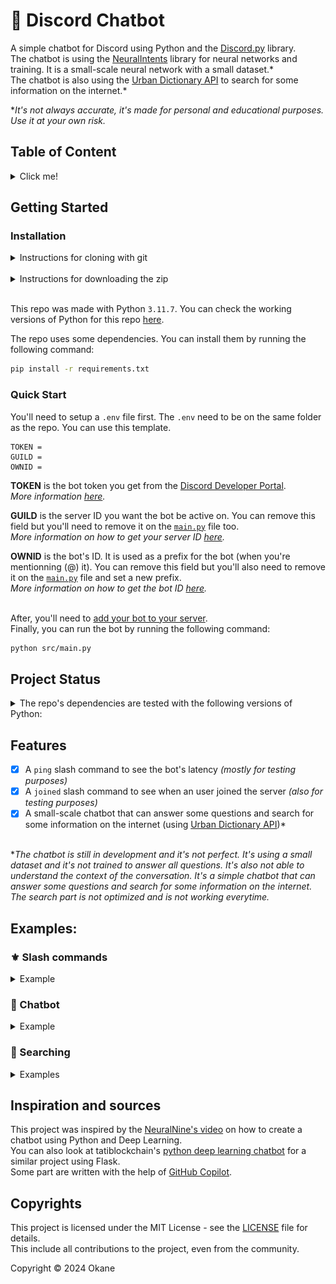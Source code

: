 # 🤖 Discord Chatbot

A simple chatbot for Discord using Python and the [Discord.py](https://discordpy.readthedocs.io/en/stable/) library. </br>
The chatbot is using the [NeuralIntents](https://github.com/NeuralNine/neuralintents/) library for neural networks and training. It is a small-scale neural network with a small dataset.*</br>
The chatbot is also using the [Urban Dictionary API](https://unofficialurbandictionaryapi.com) to search for some information on the internet.\*

**It's not always accurate, it's made for personal and educational purposes. Use it at your own risk.*

## Table of Content
<details>
  <summary> Click me! </summary>

  - [Getting Started](#getting-started)
    - [Installation](#installation)
    - [Quick Start](#quick-start)
  - [Project Status](#project-status)
  - [Features](#features)
  - [Examples](#examples)
    - [⚜️ Slash commands](#-slash-commands)
    - [🤖 Chatbot](#-chatbot)
    - [🔎 Searching](#-searching)
  - [Inspiration and sources](#inspiration-and-sources)
  - [Copyrights](#copyrights)

</details>

## Getting Started

### Installation

<details>
  <summary> Instructions for cloning with git </summary>

  - Open a terminal and navigate to the directory where you want to clone the repo.
  - Run the following commands:
  ```bash
  git clone https://github.com/Okaneeee/discord-chatbot.git
  cd discord-chatbot
  ```

</details>

</br>

<details>
  <summary> Instructions for downloading the zip </summary>

  - Click on the green `Code` button and select `Download ZIP`. Or click [here](https://github.com/Okaneeee/discord-chatbot/archive/refs/heads/main.zip)
  - Extract the zip file to the directory where you want to clone the repo.
  - Open a terminal in the folder where you extracted the zip file and run the following command:
  ```bash
  cd discord-chatbot
  ```

</details>

</br>

This repo was made with Python ``3.11.7``. You can check the working versions of Python for this repo [here](#project-status). </br>

The repo uses some dependencies. You can install them by running the following command:
```bash
pip install -r requirements.txt
```

### Quick Start
You'll need to setup a `.env` file first. The `.env` need to be on the same folder as the repo. You can use this template.

```env
TOKEN =
GUILD = 
OWNID = 
```

**TOKEN** is the bot token you get from the [Discord Developer Portal](https://discord.com/developers/applications). </br>
*More information [here](https://discord.com/developers/docs/getting-started#configuring-your-bot).* </br>

**GUILD** is the server ID you want the bot be active on. You can remove this field but you'll need to remove it on the [`main.py`](./src/main.py) file too. </br>
*More information on how to get your server ID [here](https://support.discord.com/hc/en-us/articles/206346498).*

**OWNID** is the bot's ID. It is used as a prefix for the bot (when you're mentionning (@) it). You can remove this field but you'll also need to remove it on the [`main.py`](./src/main.py) file and set a new prefix. </br>
*More information on how to get the bot ID [here](https://support.discord.com/hc/en-us/articles/206346498).*
</br></br>

After, you'll need to [add your bot to your server](https://discord.com/developers/docs/getting-started#installing-your-app). </br>
Finally, you can run the bot by running the following command:

```bash
python src/main.py
```

## Project Status

<details>
  <summary> The repo's dependencies are tested with the following versions of Python: </summary>

| Version             | Done | Status |
|-------------------------|------|--------|
| Python 3.7 | ❌ | Too old |
| Python 3.8 | ✔ | [![Python 3.8](https://github.com/Okaneeee/discord-chatbot/actions/workflows/python38.yml/badge.svg)](https://github.com/Okaneeee/discord-chatbot/actions/workflows/python38.yml) |
| Python 3.9 | ✔ | [![Python 3.9](https://github.com/Okaneeee/discord-chatbot/actions/workflows/python39.yml/badge.svg)](https://github.com/Okaneeee/discord-chatbot/actions/workflows/python39.yml) |
| Python 3.10 | ✔ | [![Python 3.8](https://github.com/Okaneeee/discord-chatbot/actions/workflows/python310.yml/badge.svg)](https://github.com/Okaneeee/discord-chatbot/actions/workflows/python310.yml) |
| Python 3.11 | ✔ | [![Python 3.8](https://github.com/Okaneeee/discord-chatbot/actions/workflows/python311.yml/badge.svg)](https://github.com/Okaneeee/discord-chatbot/actions/workflows/python311.yml) |
| Python 3.12 | ✔ | [![Python 3.8](https://github.com/Okaneeee/discord-chatbot/actions/workflows/python312.yml/badge.svg)](https://github.com/Okaneeee/discord-chatbot/actions/workflows/python312.yml) |

</details>

## Features

- [x] A `ping` slash command to see the bot's latency *(mostly for testing purposes)*
- [x] A `joined` slash command to see when an user joined the server *(also for testing purposes)*
- [x] A small-scale chatbot that can answer some questions and search for some information on the internet (using [Urban Dictionary API](https://unofficialurbandictionaryapi.com))*
</br></br>

**The chatbot is still in development and it's not perfect. It's using a small dataset and it's not trained to answer all questions. It's also not able to understand the context of the conversation. It's a simple chatbot that can answer some questions and search for some information on the internet. The search part is not optimized and is not working everytime.*

## Examples:

### ⚜️ Slash commands

<details>
<summary> Example </summary>

![Slash commands](./img/ie_slash.png)

</details>

### 🤖 Chatbot

<details>
<summary> Example </summary>

![Chatbot](./img/ie_chatting.png)

</details>

### 🔎 Searching

<details>
<summary> Examples </summary>

![Searching 1](./img/ie_search1.png)
![Searching 2](./img/ie_search2.png)

</details>

## Inspiration and sources
This project was inspired by the [NeuralNine's video](https://youtu.be/urlkrueSXpI) on how to create a chatbot using Python and Deep Learning. </br>
You can also look at tatiblockchain's [python deep learning chatbot](https://github.com/tatiblockchain/python-deep-learning-chatbot) for a similar project using Flask. </br>
Some part are written with the help of [GitHub Copilot](https://copilot.github.com/).

## Copyrights
This project is licensed under the MIT License - see the [LICENSE](LICENSE) file for details.</br>
This include all contributions to the project, even from the community.

Copyright © 2024 Okane